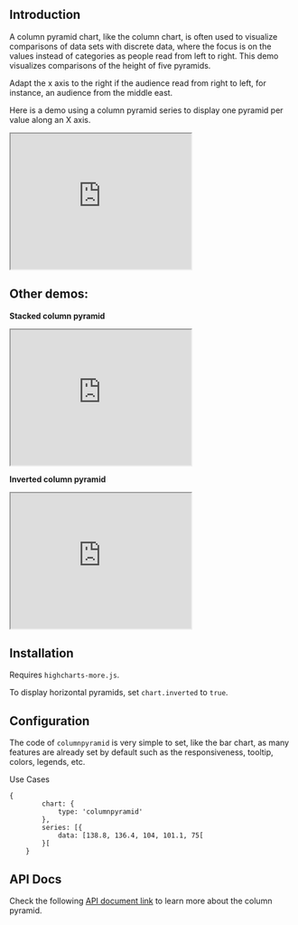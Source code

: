 Introduction
------------

A column pyramid chart, like the column chart, is often used to visualize comparisons of data sets with discrete data, where the focus is on the values instead of categories as people read from left to right. This demo visualizes comparisons of the height of five pyramids.

Adapt the x axis to the right if the audience read from right to left, for instance, an audience from the middle east.

Here is a demo using a column pyramid series to display one pyramid per value along an X axis.

<iframe width="320" height="240" src="https://www.highcharts.com/samples/view.php?path=highcharts/demo/column-pyramid"></iframe>

Other demos:
------------

**Stacked column pyramid**

<iframe width="320" height="240" src="https://www.highcharts.com/samples/view.php?path=highcharts/plotoptions/columnpyramid-stacked"></iframe>

**Inverted column pyramid**

<iframe width="320" height="240" src="https://www.highcharts.com/samples/view.php?path=highcharts/plotoptions/columnpyramid-inverted"></iframe>

Installation
------------

Requires `highcharts-more.js`.

To display horizontal pyramids, set `chart.inverted` to `true`.

Configuration
-------------

The code of `columnpyramid` is very simple to set, like the bar chart, as many features are already set by default such as the responsiveness, tooltip, colors, legends, etc.

Use Cases

    
    {
            chart: {
                type: 'columnpyramid'
            },
            series: [{
                data: [138.8, 136.4, 104, 101.1, 75[
            }[
        }

API Docs
--------

Check the following [API document link](https://api.highcharts.com/highcharts/plotOptions.columnpyramid) to learn more about the column pyramid.